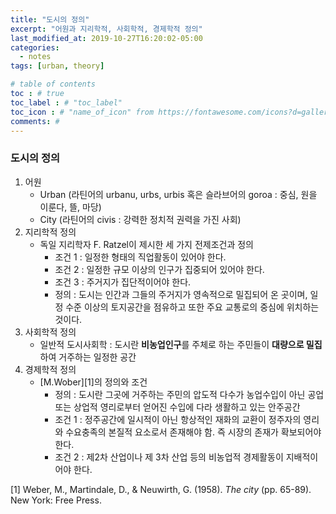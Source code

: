 ```yaml
---
title: "도시의 정의"
excerpt: "어원과 지리학적, 사회학적, 경제학적 정의"
last_modified_at: 2019-10-27T16:20:02-05:00
categories:
  - notes
tags: [urban, theory]

# table of contents
toc : # true
toc_label : # "toc_label"
toc_icon : # "name_of_icon" from https://fontawesome.com/icons?d=gallery&s=solid&m=free
comments: #
---
```


### 도시의 정의

1. 어원
   - Urban (라틴어의 urbanu, urbs, urbis 혹은 슬라브어의 goroa : 중심, 원을 이룬다, 뜰, 마당)
   -  City (라틴어의 civis : 강력한 정치적 권력을 가진 사회)
2. 지리학적 정의
   - 독일 지리학자 F. Ratzel이 제시한 세 가지 전제조건과 정의
     - 조건 1 : 일정한 형태의 직업활동이 있어야 한다.
     - 조건 2 : 일정한 규모 이상의 인구가 집중되어 있어야 한다.
     - 조건 3 : 주거지가 집단적이어야 한다.
     - 정의 : 도시는 인간과 그들의 주거지가 영속적으로 밀집되어 온 곳이며, 일정 수준 이상의 토지공간을 점유하고 또한 주요 교통로의 중심에 위치하는 것이다.
3. 사회학적 정의
   - 일반적 도시사회학 : 도시란 **비농업인구**를 주체로 하는 주민들이 **대량으로 밀집**하여 거주하는 일정한 공간
4. 경제학적 정의
   - [M.Wober][1]의 정의와 조건
     - 정의 : 도시란 그곳에 거주하는 주민의 압도적 다수가 농업수입이 아닌 공업 또는 상업적 영리로부터 얻어진 수입에 다라 생활하고 있는 안주공간
     - 조건 1 : 정주공간에 일시적이 아닌 항상적인 재화의 교환이 정주자의 영리와 수요충족의 본질적 요소로서 존재해야 함. 즉 시장의 존재가 확보되어야 한다.
     - 조건 2 : 제2차 산업이나 제 3차 산업 등의 비농업적 경제활동이 지배적이어야 한다.



[1]  Weber, M., Martindale, D., & Neuwirth, G. (1958). *The city* (pp. 65-89). New York: Free Press. 
